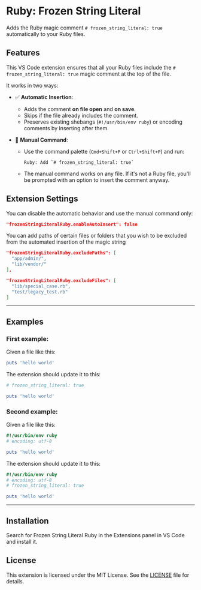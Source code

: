 # Ruby: Frozen String Literal

Adds the Ruby magic comment `# frozen_string_literal: true` automatically to your Ruby files.

## Features

This VS Code extension ensures that all your Ruby files include the `# frozen_string_literal: true` magic comment at the top of the file.

It works in two ways:

- ✅ **Automatic Insertion**:
  - Adds the comment **on file open** and **on save**.
  - Skips if the file already includes the comment.
  - Preserves existing shebangs (`#!/usr/bin/env ruby`) or encoding comments by inserting after them.

- 🔧 **Manual Command**:
  - Use the command palette (`Cmd+Shift+P` or `Ctrl+Shift+P`) and run:

    ```
    Ruby: Add `# frozen_string_literal: true`
    ```
  - The manual command works on any file. If it's not a Ruby file, you'll be prompted with an option to insert the comment anyway.

## Extension Settings

You can disable the automatic behavior and use the manual command only:

```json
"frozenStringLiteralRuby.enableAutoInsert": false
```

You can add paths of certain files or folders that you wish to be excluded from the automated insertion of the magic string

```json
"frozenStringLiteralRuby.excludePaths": [
  "app/admin/",
  "lib/vendor/"
],

"frozenStringLiteralRuby.excludeFiles": [
  "lib/special_case.rb",
  "test/legacy_test.rb"
]
```

---

## Examples

### First example:
Given a file like this:
```ruby
puts 'hello world'
```

The extension should update it to this:
```ruby
# frozen_string_literal: true

puts 'hello world'
```


### Second example:
Given a file like this:
```ruby
#!/usr/bin/env ruby
# encoding: utf-8

puts 'hello world'
```

The extension should update it to this:
```ruby
#!/usr/bin/env ruby
# encoding: utf-8
# frozen_string_literal: true

puts 'hello world'
```
---

## Installation

Search for Frozen String Literal Ruby in the Extensions panel in VS Code and install it.

## License

This extension is licensed under the MIT License. See the [LICENSE](LICENSE.md) file for details.
